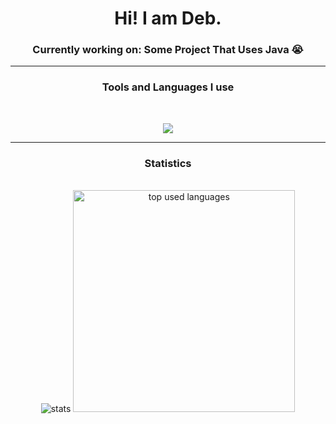 
<h1 align="center">Hi! I am Deb.</h1>

<div align="center">
<h3>Currently working on: Some Project That Uses Java 😭 </h3>
 </div>
 
<hr/>
<h3 align="center">Tools and Languages I use</h3>

<br/>
<p align="center">
  <a href="https://skillicons.dev">
    <img src="https://skillicons.dev/icons?i=androidstudio,java,debian,bash,html,css,js,electron,cpp,c,py,vscodium&theme=dark" />
  </a>
</p>
<hr/>

<h3 align="center">Statistics</h3>
<br>
<div align=center>
   <img src="https://github-readme-stats.vercel.app/api?username=deb-Lm&custom_title=My Statistics&show_icons=true&account_private=true&theme=holi&rank_icon=github&border_radius=7" alt="stats" />
   <img width=355 src="https://github-readme-stats.vercel.app/api/top-langs/?username=deb-Lm&langs_count=8&theme=holi&border_radius=7" alt="top used languages" />
</div>
